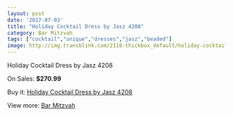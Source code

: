 ```yaml
---
layout: post
date: '2017-07-03'
title: "Holiday Cocktail Dress by Jasz 4208"
category: Bar Mitzvah
tags: ["cocktail","unique","dresses","jasz","beaded"]
image: http://img.transblink.com/2118-thickbox_default/holiday-cocktail-dress-by-jasz-4208.jpg
---
```

Holiday Cocktail Dress by Jasz 4208

On Sales: **$270.99**
<a href="https://www.transblink.com/en/bar-mitzvah/694-holiday-cocktail-dress-by-jasz-4208.html"><amp-img layout="responsive" width="600" height="600" src="//img.transblink.com/2118-thickbox_default/holiday-cocktail-dress-by-jasz-4208.jpg" alt="Holiday Cocktail Dress by Jasz 4208 0" /></a>
<a href="https://www.transblink.com/en/bar-mitzvah/694-holiday-cocktail-dress-by-jasz-4208.html"><amp-img layout="responsive" width="600" height="600" src="//img.transblink.com/2120-thickbox_default/holiday-cocktail-dress-by-jasz-4208.jpg" alt="Holiday Cocktail Dress by Jasz 4208 1" /></a>
<a href="https://www.transblink.com/en/bar-mitzvah/694-holiday-cocktail-dress-by-jasz-4208.html"><amp-img layout="responsive" width="600" height="600" src="//img.transblink.com/2119-thickbox_default/holiday-cocktail-dress-by-jasz-4208.jpg" alt="Holiday Cocktail Dress by Jasz 4208 2" /></a>

Buy it: [Holiday Cocktail Dress by Jasz 4208](https://www.transblink.com/en/bar-mitzvah/694-holiday-cocktail-dress-by-jasz-4208.html "Holiday Cocktail Dress by Jasz 4208")

View more: [Bar Mitzvah](https://www.transblink.com/en/2-bar-mitzvah "Bar Mitzvah")